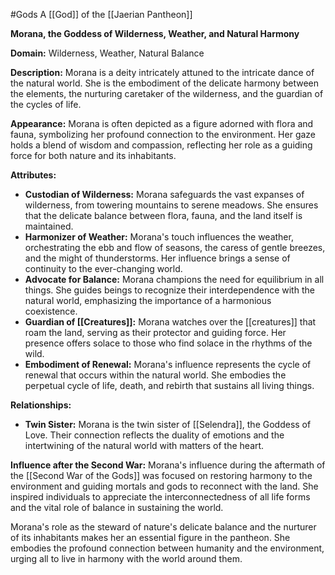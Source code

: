 #Gods 
A [[God]] of the [[Jaerian Pantheon]]

**Morana, the Goddess of Wilderness, Weather, and Natural Harmony**

**Domain:** Wilderness, Weather, Natural Balance

**Description:**
Morana is a deity intricately attuned to the intricate dance of the natural world. She is the embodiment of the delicate harmony between the elements, the nurturing caretaker of the wilderness, and the guardian of the cycles of life.

**Appearance:**
Morana is often depicted as a figure adorned with flora and fauna, symbolizing her profound connection to the environment. Her gaze holds a blend of wisdom and compassion, reflecting her role as a guiding force for both nature and its inhabitants.

**Attributes:**
- **Custodian of Wilderness:** Morana safeguards the vast expanses of wilderness, from towering mountains to serene meadows. She ensures that the delicate balance between flora, fauna, and the land itself is maintained.
- **Harmonizer of Weather:** Morana's touch influences the weather, orchestrating the ebb and flow of seasons, the caress of gentle breezes, and the might of thunderstorms. Her influence brings a sense of continuity to the ever-changing world.
- **Advocate for Balance:** Morana champions the need for equilibrium in all things. She guides beings to recognize their interdependence with the natural world, emphasizing the importance of a harmonious coexistence.
- **Guardian of [[Creatures]]:** Morana watches over the [[creatures]] that roam the land, serving as their protector and guiding force. Her presence offers solace to those who find solace in the rhythms of the wild.
- **Embodiment of Renewal:** Morana's influence represents the cycle of renewal that occurs within the natural world. She embodies the perpetual cycle of life, death, and rebirth that sustains all living things.

**Relationships:**
- **Twin Sister:** Morana is the twin sister of [[Selendra]], the Goddess of Love. Their connection reflects the duality of emotions and the intertwining of the natural world with matters of the heart.

**Influence after the Second War:**
Morana's influence during the aftermath of the [[Second War of the Gods]] was focused on restoring harmony to the environment and guiding mortals and gods to reconnect with the land. She inspired individuals to appreciate the interconnectedness of all life forms and the vital role of balance in sustaining the world.

Morana's role as the steward of nature's delicate balance and the nurturer of its inhabitants makes her an essential figure in the pantheon. She embodies the profound connection between humanity and the environment, urging all to live in harmony with the world around them.